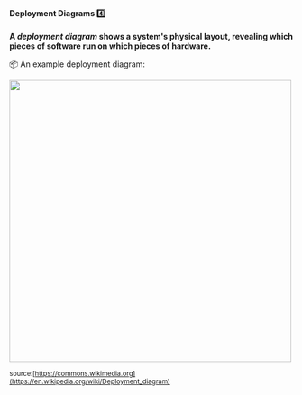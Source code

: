 <div id="title">

#### Deployment Diagrams :four:

</div>

<div id="body">

**A _deployment diagram_ shows a system's physical layout, revealing which pieces of software run on which pieces of hardware.**

<tip-box> 

:package: An example deployment diagram:

<img src="{{baseUrl}}/modeling/modelingStructures/deploymentDiagrams/images/diagram.png" height="500" />
<p/>

<sub>source:[https://commons.wikimedia.org](https://en.wikipedia.org/wiki/Deployment_diagram)</sub>

</tip-box>

</div>

<div id="extras">
</div>